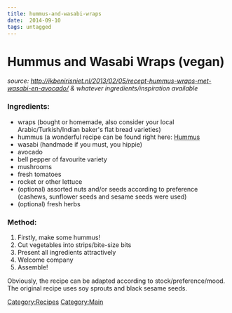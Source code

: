 ```yaml
---
title: hummus-and-wasabi-wraps
date:  2014-09-10
tags: untagged
---
```

Hummus and Wasabi Wraps (vegan)
===============================

*source:
<http://ikbenirisniet.nl/2013/02/05/recept-hummus-wraps-met-wasabi-en-avocado/>
& whatever ingredients/inspiration available*

### Ingredients:

-   wraps (bought or homemade, also consider your local
    Arabic/Turkish/Indian baker's flat bread varieties)
-   hummus (a wonderful recipe can be found right here:
    [Hummus](Hummus "wikilink")
-   wasabi (handmade if you must, you hippie)
-   avocado
-   bell pepper of favourite variety
-   mushrooms
-   fresh tomatoes
-   rocket or other lettuce
-   (optional) assorted nuts and/or seeds according to preference
    (cashews, sunflower seeds and sesame seeds were used)
-   (optional) fresh herbs

### Method:

1.  Firstly, make some hummus!
2.  Cut vegetables into strips/bite-size bits
3.  Present all ingredients attractively
4.  Welcome company
5.  Assemble!

Obviously, the recipe can be adapted according to stock/preference/mood.
The original recipe uses soy sprouts and black sesame seeds.

<Category:Recipes> <Category:Main>

